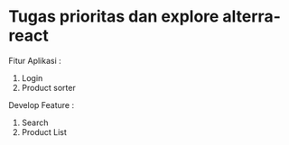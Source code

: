 # Tugas prioritas dan explore alterra-react

Fitur Aplikasi :

1. Login
2. Product sorter

Develop Feature : 
1. Search
2. Product List
